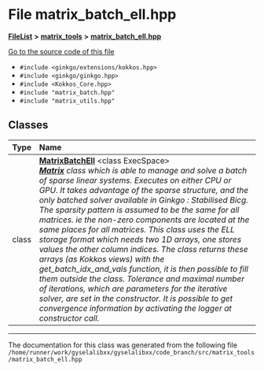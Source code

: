 

# File matrix\_batch\_ell.hpp



[**FileList**](files.md) **>** [**matrix\_tools**](dir_8cedd1260cc2f2819c8df2fc66ad98b5.md) **>** [**matrix\_batch\_ell.hpp**](matrix__batch__ell_8hpp.md)

[Go to the source code of this file](matrix__batch__ell_8hpp_source.md)



* `#include <ginkgo/extensions/kokkos.hpp>`
* `#include <ginkgo/ginkgo.hpp>`
* `#include <Kokkos_Core.hpp>`
* `#include "matrix_batch.hpp"`
* `#include "matrix_utils.hpp"`















## Classes

| Type | Name |
| ---: | :--- |
| class | [**MatrixBatchEll**](classMatrixBatchEll.md) &lt;class ExecSpace&gt;<br>[_**Matrix**_](classMatrix.md) _class which is able to manage and solve a batch of sparse linear systems. Executes on either CPU or GPU. It takes advantage of the sparse structure, and the only batched solver available in Ginkgo : Stabilised Bicg. The sparsity pattern is assumed to be the same for all matrices. ie the non-zero components are located at the same places for all matrices. This class uses the ELL storage format which needs two 1D arrays, one stores values the other column indices. The class returns these arrays (as Kokkos views) with the get\_batch\_idx\_and\_vals function, it is then possible to fill them outside the class. Tolerance and maximal number of iterations, which are parameters for the iterative solver, are set in the constructor. It is possible to get convergence information by activating the logger at constructor call._ |



















































------------------------------
The documentation for this class was generated from the following file `/home/runner/work/gyselalibxx/gyselalibxx/code_branch/src/matrix_tools/matrix_batch_ell.hpp`

